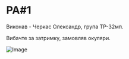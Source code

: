 # PA#1

Виконав - Черкас Олександр, група ТР-32мп.

Вибачте за затримку, замовляв окуляри.

![Image](./PA1.gif)